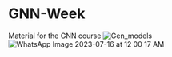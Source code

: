 # GNN-Week
Material for the GNN course
![Gen_models](https://github.com/khusrave/GNN-Week/assets/102155132/be7f97fe-e9c5-4a5f-909c-f74e6ca4f712)
![WhatsApp Image 2023-07-16 at 12 00 17 AM](https://github.com/khusrave/GNN-Week/assets/102155132/51de967a-a6cf-46de-ba9c-844d395b931a)
